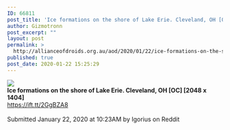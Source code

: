 ```yaml
---
ID: 66811
post_title: 'Ice formations on the shore of Lake Erie. Cleveland, OH [OC] [2048 x 1404] &#8211; Seen on Reddit'
author: Gizmotronn
post_excerpt: ""
layout: post
permalink: >
  http://allianceofdroids.org.au/aod/2020/01/22/ice-formations-on-the-shore-of-lake-erie-cleveland-oh-oc-2048-x-1404-seen-on-reddit-2/
published: true
post_date: 2020-01-22 15:25:29
---
```

<img src="https://i.redd.it/ina7btfqp8c41.jpg"><br>
<b>Ice formations on the shore of Lake Erie. Cleveland, OH [OC] [2048 x 1404]</b><br>
https://ift.tt/2GgBZA8<br>
<br>
Submitted January 22, 2020 at 10:23AM by Igorius on Reddit<br>